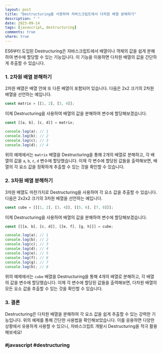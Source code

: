 ```yaml
---
layout: post
title: "Destructuring을 사용하여 자바스크립트에서 다차원 배열 분해하기"
description: " "
date: 2023-09-14
tags: [javascript, destructuring]
comments: true
share: true
---
```


ES6부터 도입된 Destructuring은 자바스크립트에서 배열이나 객체의 값을 쉽게 분해하여 변수에 할당할 수 있는 기능입니다. 이 기능을 이용하면 다차원 배열의 값을 간단하게 추출할 수 있습니다.

### 1. 2차원 배열 분해하기

2차원 배열은 배열 안에 또 다른 배열이 포함되어 있습니다. 다음은 2x2 크기의 2차원 배열을 선언하는 예입니다.

```javascript
const matrix = [[1, 2], [3, 4]];
```

이제 Destructuring을 사용하여 배열의 값을 분해하여 변수에 할당해보겠습니다.

```javascript
const [[a, b], [c, d]] = matrix;

console.log(a); // 1
console.log(b); // 2
console.log(c); // 3
console.log(d); // 4
```

위의 예제에서는 `matrix` 배열을 Destructuring을 통해 2개의 배열로 분해하고, 각 배열의 값을 `a`, `b`, `c`, `d` 변수에 할당했습니다. 이제 각 변수에 할당된 값들을 출력해보면, 배열의 각 요소 값을 정확하게 추출할 수 있는 것을 확인할 수 있습니다.

### 2. 3차원 배열 분해하기

3차원 배열도 마찬가지로 Destructuring을 사용하여 각 요소 값을 추출할 수 있습니다. 다음은 2x2x2 크기의 3차원 배열을 선언하는 예입니다.

```javascript
const cube = [[[1, 2], [3, 4]], [[5, 6], [7, 8]]];
```

이제 Destructuring을 사용하여 배열의 값을 분해하여 변수에 할당해보겠습니다.

```javascript
const [[[a, b], [c, d]], [[e, f], [g, h]]] = cube;

console.log(a); // 1
console.log(b); // 2
console.log(c); // 3
console.log(d); // 4
console.log(e); // 5
console.log(f); // 6
console.log(g); // 7
console.log(h); // 8
```

위의 예제에서는 `cube` 배열을 Destructuring을 통해 4개의 배열로 분해하고, 각 배열의 값을 변수에 할당했습니다. 이제 각 변수에 할당된 값들을 출력해보면, 다차원 배열의 모든 요소 값을 추출할 수 있는 것을 확인할 수 있습니다.

### 3. 결론

Destructuring은 다차원 배열을 분해하여 각 요소 값을 쉽게 추출할 수 있는 강력한 기능입니다. 위의 예제를 통해 간단한 사용법을 확인해보았습니다. 이를 응용하면 다양한 상황에서 유용하게 사용할 수 있으니, 자바스크립트 개발시 Destructuring을 적극 활용해보세요!

### #javascript #destructuring